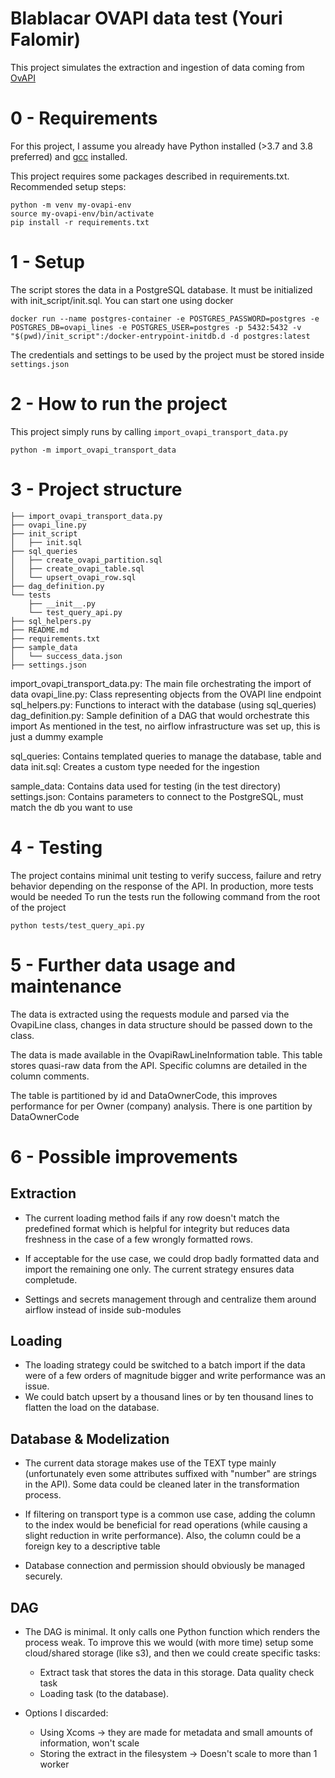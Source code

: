 
# Blablacar OVAPI data test (Youri Falomir)

This project simulates the extraction and ingestion of data coming from [OvAPI](https://github.com/koch-t/KV78Turbo-OVAPI/wiki)

# 0 - Requirements

For this project, I assume you already have Python installed (>3.7 and 3.8 preferred) and [gcc](https://doc.ubuntu-fr.org/gcc) installed.

This project requires some packages described in requirements.txt. 
Recommended setup steps:
```
python -m venv my-ovapi-env
source my-ovapi-env/bin/activate
pip install -r requirements.txt
```

# 1 - Setup

The script stores the data in a PostgreSQL database. It must be initialized with init_script/init.sql.
You can start one using docker
```
docker run --name postgres-container -e POSTGRES_PASSWORD=postgres -e POSTGRES_DB=ovapi_lines -e POSTGRES_USER=postgres -p 5432:5432 -v "$(pwd)/init_script":/docker-entrypoint-initdb.d -d postgres:latest 
```

The credentials and settings to be used by the project must be stored inside `settings.json`

# 2 - How to run the project

This project simply runs by calling `import_ovapi_transport_data.py`
```
python -m import_ovapi_transport_data
```

# 3 - Project structure
```
├── import_ovapi_transport_data.py
├── ovapi_line.py
├── init_script
│   ├── init.sql
├── sql_queries
│   ├── create_ovapi_partition.sql
│   ├── create_ovapi_table.sql
│   └── upsert_ovapi_row.sql
├── dag_definition.py
└── tests
    ├── __init__.py
    └── test_query_api.py
├── sql_helpers.py
├── README.md
├── requirements.txt
├── sample_data
│   └── success_data.json
├── settings.json
```


import_ovapi_transport_data.py: The main file orchestrating the import of data
ovapi_line.py: Class representing objects from the OVAPI line endpoint
sql_helpers.py: Functions to interact with the database (using sql_queries)
dag_definition.py: Sample definition of a DAG that would orchestrate this import
As mentioned in the test, no airflow infrastructure was set up, this is just a dummy example

sql_queries: Contains templated queries to manage the database, table and data
init.sql: Creates a custom type needed for the ingestion

sample_data: Contains data used for testing (in the test directory)
settings.json: Contains parameters to connect to the PostgreSQL, must match the db you want to use

# 4 - Testing 
The project contains minimal unit testing to verify success, failure and retry behavior depending on the response of the API. In production, more tests would be needed
To run the tests run the following command from the root of the project
```
python tests/test_query_api.py 
```

# 5 - Further data usage and maintenance

The data is extracted using the requests module and parsed via the OvapiLine class, changes in data structure should be passed down to the class.


The data is made available in the OvapiRawLineInformation table. This table stores quasi-raw data from the API. Specific columns are detailed in the column comments.

The table is partitioned by id and DataOwnerCode, this improves performance for per Owner (company) analysis. There is one partition by DataOwnerCode

# 6 - Possible improvements

## Extraction
- The current loading method fails if any row doesn't match the predefined format which is helpful for integrity but reduces data freshness in the case of a few wrongly formatted rows.
- If acceptable for the use case, we could drop badly formatted data and import the remaining one only. The current strategy ensures data completude.

- Settings and secrets management through and centralize them around airflow instead of inside sub-modules

## Loading
- The loading strategy could be switched to a batch import if the data were of a few orders of magnitude bigger and write performance was an issue.
- We could batch upsert by a thousand lines or by ten thousand lines to flatten the load on the database.

## Database & Modelization
- The current data storage makes use of the TEXT type mainly (unfortunately even some attributes suffixed with "number" are strings in the API). Some data could be cleaned later in the transformation process.

- If filtering on transport type is a common use case, adding the column to the index would be beneficial for read operations (while causing a slight reduction in write performance). Also, the column could be a foreign key to a descriptive table

- Database connection and permission should obviously be managed securely.

## DAG

- The DAG is minimal. It only calls one Python function which renders the process weak. To improve this we would (with more time) setup some cloud/shared storage (like s3), and then we could create specific tasks:
    - Extract task that stores the data in this storage.
      Data quality check task
    - Loading task (to the database).
    
- Options I discarded:
  - Using Xcoms -> they are made for metadata and small amounts of information, won't scale
  - Storing the extract in the filesystem -> Doesn't scale to more than 1 worker
